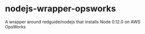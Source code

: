 # nodejs-wrapper-opsworks
A wrapper around redguide/nodejs that installs Node 0.12.0 on AWS OpsWorks

